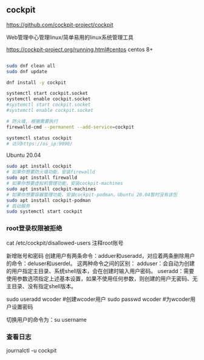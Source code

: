 

## cockpit
https://github.com/cockpit-project/cockpit

Web管理中心管理linux/简单易用的linux系统管理工具

https://cockpit-project.org/running.html#centos
centos 8+
```sh

sudo dnf clean all
sudo dnf update

dnf install -y cockpit

systemctl start cockpit.socket
systemctl enable cockpit.socket
#systemctl start cockpit.socket
#systemctl enable cockpit.socket

# 防火墙, 根据需要执行
firewalld-cmd --permanent --add-service=cockpit

systemctl status cockpit
# 访问https://os_ip:9090/
```

Ubuntu 20.04
```sh
sudo apt install cockpit
# 如果你想要防火墙功能，安装firewalld
sudo apt install firewalld
# 如果你想要虚拟机管理功能，安装cockpit-machines
sudo apt install cockpit-machines
# 如果你想要容器管理功能，安装cockpit-podman，Ubuntu 20.04暂时没有该包
sudo apt install cockpit-podman
# 启动服务
sudo systemctl start cockpit
```

### root登录权限被拒绝

cat /etc/cockpit/disallowed-users
注释root账号

新增账号和密码
创建用户有两条命令：adduer和useradd，对应着两条删除用户的命令：deluser和userdel。
这两种命令之间的区别：
adduser：会自动为创建的用户指定主目录、系统shell版本，会在创建时输入用户密码。
useradd：需要使用参数选项指定上述基本设置，如果不使用任何参数，则创建的用户无密码、无主目录、没有指定shell版本。

sudo useradd wcoder #创建wcoder用户
sudo passwd wcoder #为wcoder用户设置密码

切换用户的命令为：su username

### 查看日志
journalctl -u cockpit